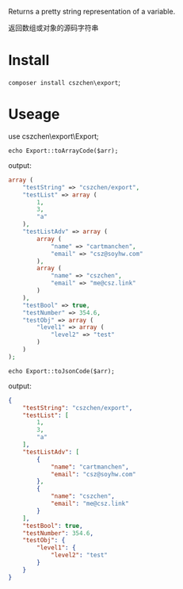 Returns a pretty string representation of a variable.

返回数组或对象的源码字符串

Install
=======

`composer install cszchen\export`;  

Useage
======


use cszchen\export\Export;

`echo Export::toArrayCode($arr);`  

output:  
```php
array (
    "testString" => "cszchen/export",
    "testList" => array (
        1,
        3,
        "a"
    ),
    "testListAdv" => array (
        array (
            "name" => "cartmanchen",
            "email" => "csz@soyhw.com"
        ),
        array (
            "name" => "cszchen",
            "email" => "me@csz.link"
        )
    ),
    "testBool" => true,
    "testNumber" => 354.6,
    "testObj" => array (
        "level1" => array (
            "level2" => "test"
        )
    )
);
```

`echo Export::toJsonCode($arr);`  

output:  

```json
{
    "testString": "cszchen/export",
    "testList": [
        1,
        3,
        "a"
    ],
    "testListAdv": [
        {
            "name": "cartmanchen",
            "email": "csz@soyhw.com"
        },
        {
            "name": "cszchen",
            "email": "me@csz.link"
        }
    ],
    "testBool": true,
    "testNumber": 354.6,
    "testObj": {
        "level1": {
            "level2": "test"
        }
    }
}
```
